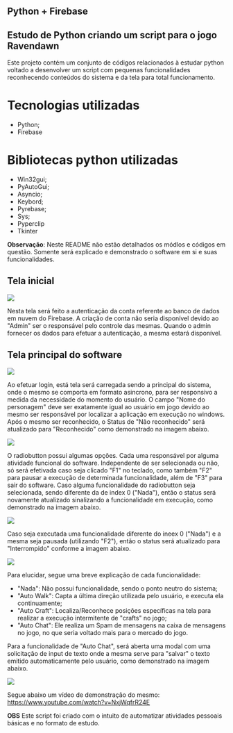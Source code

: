 ## Python + Firebase
## Estudo de Python criando um script para o jogo Ravendawn
  Este projeto contém um conjunto de códigos relacionados à estudar
  python voltado a desenvolver um script com pequenas funcionalidades
  reconhecendo conteúdos do sistema e da tela para total funcionamento.

# Tecnologias utilizadas
  - Python;
  - Firebase

# Bibliotecas python utilizadas
  - Win32gui;
  - PyAutoGui;
  - Asyncio;
  - Keybord;
  - Pyrebase;
  - Sys;
  - Pyperclip
  - Tkinter

**Observação**: Neste README não estão detalhados os módlos e códigos em questão.
Somente será explicado e demonstrado o software em si e suas funcionalidades.

## Tela inicial
![](https://i.imgur.com/JmAfPzM.png)

Nesta tela será feito a autenticação da conta referente ao banco de dados em nuvem do
Firebase. A criação de conta não seria disponível devido ao "Admin" ser o responsável pelo
controle das mesmas. Quando o admin fornecer os dados para efetuar a autenticação, 
a mesma estará disponível.

## Tela principal do software
![](https://i.imgur.com/kWKRWGJ.png)

Ao efetuar login, está tela será carregada sendo a principal do sistema, onde o mesmo se comporta
em formato asincrono, para ser responsivo a medida da necessidade do momento do usuário.
O campo "Nome do personagem" deve ser exatamente igual ao usuário em jogo devido ao mesmo ser 
responsável por localizar a aplicação em execução no windows.
Após o mesmo ser reconhecido, o Status de "Não reconhecido" será atualizado para "Reconhecido"
como demonstrado na imagem abaixo.

![](https://i.imgur.com/Vv7iJwl.png)

O radiobutton possui algumas opções. Cada uma responsável por alguma atividade funcional do software.
Independente de ser selecionada ou não, só será efetivada caso seja clicado "F1" no teclado, como também
"F2" para pausar a execução de determinada funcionalidade, além de "F3" para sair do software.
Caso alguma funcionalidade do radiobutton seja selecionada, sendo diferente da de index 0 ("Nada"), então
o status será novamente atualizado sinalizando a funcionalidade em execução, como demonstrado na imagem 
abaixo.

![](https://i.imgur.com/NUyVZHM.png)

Caso seja executada uma funcionalidade diferente do ineex 0 ("Nada") e a mesma seja pausada (utilizando "F2"),
então o status será atualizado para "Interrompido" conforme a imagem abaixo.

![](https://i.imgur.com/G5j04bA.png)

Para elucidar, segue uma breve explicação de cada funcionalidade:
- "Nada": Não possui funcionalidade, sendo o ponto neutro do sistema;
- "Auto Walk": Capta a última direção utilizada pelo usuário, e executa ela continuamente;
- "Auto Craft": Localiza/Reconhece posições específicas na tela para realizar a execução intermitente de
                "crafts" no jogo;
- "Auto Chat": Ele realiza um Spam de mensagens na caixa de mensagens no jogo, no que seria voltado mais para
               o mercado do jogo.

Para a funcionalidade de "Auto Chat", será aberta uma modal com uma solicitação de input de texto onde a mesma
serve para "salvar" o texto emitido automaticamente pelo usuário, como demonstrado na imagem abaixo.

![](https://i.imgur.com/IRPJFgn.png)


Segue abaixo um vídeo de demonstração do mesmo:
https://www.youtube.com/watch?v=NxjWqfrR24E



**OBS** Este script foi criado com o intuito de automatizar atividades pessoais básicas e no formato de estudo.
